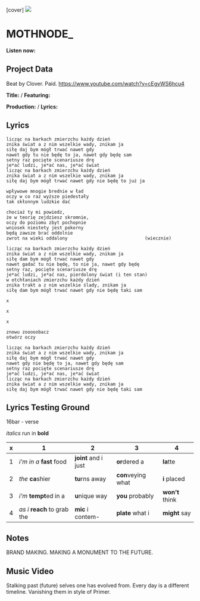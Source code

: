 [cover] ![](57175019_319474918741616_8502199518755923887_n.jpg)

# MOTHNODE_ 

**Listen now:** 

## Project Data

Beat by Clover. Paid.
https://www.youtube.com/watch?v=cEgyWS6hcu4

**Title:**  / **Featuring:** 

**Production:**  / **Lyrics:** 

## Lyrics

```
licząc na barkach zmierzchu każdy dzień
znika świat a z nim wszelkie wady, znikam ja
siłę daj bym mógł trwać nawet gdy
nawet gdy tu nie będę to ja, nawet gdy będę sam
setny raz pocięte scenariusze drę
je*ać ludzi, je*ać nas, je*ać świat
licząc na barkach zmierzchu każdy dzień
znika świat a z nim wszelkie wady, znikam ja
siłę daj bym mógł trwać nawet gdy nie będę to już ja

wpływowe mnogie brednie w ład
oczy w co raz wyższe piedestały
tak skłonnym ludzkie dać

chociaż ty mi powiedz, 
że w teorię zejdziesz skromnie,
oczy do poziomu zbyt pochopnie
wniosek niestety jest pokorny
będą zawsze brać oddolnie
zwrot na wieki oddalony                             (wiecznie)

licząc na barkach zmierzchu każdy dzień
znika świat a z nim wszelkie wady, znikam ja
siłę dam bym mógł trwać nawet gdy
nawet gadać tu nie będę, to nie ja, nawet gdy będę
setny raz, pocięte scenariusze drę
je*ać ludzi, je*ać nas, pierdolony świat (i ten stan)
w otchłaniach zmierzchu każdy dzień
znika trakt a z nim wszelkie ślady, znikam ja
siłę dam bym mógł trwać nawet gdy nie będę taki sam

x

x

x

znowu zooooobacz 
otwórz oczy

licząc na barkach zmierzchu każdy dzień
znika świat a z nim wszelkie wady, znikam ja
siłę daj bym mógł trwać nawet gdy
nawet gdy nie będę to ja, nawet gdy będę sam
setny raz pocięte scenariusze drę
je*ać ludzi, je*ać nas, je*ać świat
licząc na barkach zmierzchu każdy dzień
znika świat a z nim wszelkie wady, znikam ja
siłę daj bym mógł trwać nawet gdy nie będę taki sam

```

## Lyrics Testing Ground

16bar - verse

*italics* run in
**bold**

| x | 1 | 2 | 3 | 4 |
|---|---|---|---|---|
| 1 | *i'm in a* **fast** food | **joint** and i just  | **or**dered a  | **la**tte  |
| 2 | *the* **ca**shier | **tu**rns away  |  **con**veying what |  **i** placed |
| 3 | *i'm* **tempt**ed in a | **u**nique way  |  **you** probably |  **won't** think |
| 4 | *as i* **reach** to grab the |  **mic** i contem-  | **plate** what i | **might** say |

## Notes

BRAND MAKING. MAKING A MONUMENT TO THE FUTURE.

## Music Video

Stalking past (future) selves one has evolved from. Every day is a different timeline. Vanishing them in style of Primer.
